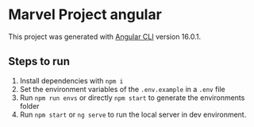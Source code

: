 # Marvel Project angular

This project was generated with [Angular CLI](https://github.com/angular/angular-cli) version 16.0.1.

## Steps to run

1. Install dependencies with ```npm i```
2. Set the environment variables of the ```.env.example``` in a ```.env``` file
3. Run ```npm run envs``` or directly ```npm start``` to generate the environments folder
4. Run ```npm start``` or ```ng serve``` to run the local server in dev environment.

